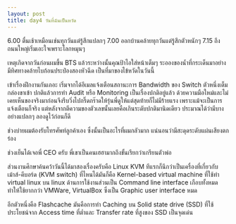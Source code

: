 ```yaml
---
layout: post
title: day4 วันที่ฉันเป็นหวัด
---
```

6.00 ตื่นเช้าเหมือนเช่นทุกวันแต่รู้สึกแปลกๆ
7.00 ออกบ้านคล้ายทุกวันแต่รู้สึกตัวหนักๆ
7.15 ถึงถนนใหญ่เริ่มเอะใจเพราะโลกหมุนๆ

เหตุเกิดจากวันก่อนผมขึ้น BTS แล้วระหว่างนั้นคุณป้าไอใส่หน้าเต็มๆ ระอองของน้ำที่กระเด็นมาอย่างมีทิศทางคล้ายไบก้อนประป๋องสองหัวฉีด เป็นที่มาของไข้หวัดในวันนี้

เข้าเรื่องฝึกงานกันเถอะ เริ่มจากได้อีเมลแจ้งเตือนสถานะการ Bandwidth ของ Switch ตัวหนึ่งเต็มกล่องขาเข้า ปกติแล้วการทำ Audit หรือ Monitoring เป็นเรื่องปกติอยู่แล้ว ด้วยความมือใหม่และไม่เคยเห็นของจริงมาก่อนจึงรีบวิ่งไปกริ๊ดกร๊าดให้รุ่นพี่ดูให้แต่สุดท้ายก็ไม่มีร้ายแรง เพราะแม้จะเป็นการแจ้งเตือนก็จริง แต่หลังจากตีความของตัวเลขนั้นเลยคือเกินระดับปกติมานิดเดียว ประมาณได้ว่ามีบางอย่างแปลกๆ ลองดูไว้ก่อนก็ดี

ช่วงบ่ายผมต้องรับโทรศัพท์ลูกค้าเอง ซึ่งนั้นเป็นอะไรที่ผมกลัวมาก แน่นอนว่ามีสะดุดระดับแผ่นเสียงตกร่อง

ช่วงเย็นได้เจอพี่ CEO ครับ พี่เขาเป็นคนเฮฮามากถึงขั้นเรียกว่าเกรียนตัวพ่อ

ส่วนงานศึกษาค้นคว้าวันนี้ได้มาสองเรื่องครับคือ Linux KVM ทีแรกก็นึกว่าเป็นเครื่องที่เกี่ยวกับเม้าส์-คีบอร์ด (KVM switch) ที่ไหนได้มันก็คือ Kernel-based virtual machine ที่ใช้ทำ virtual linux บน linux ด้านการใช้งานส่วนเป็น Command line interface เกือบทั้งหมด ทำให้ใช้ยากกว่า VMWare, VirtualBox ซึ่งเป็น Graphic user interface หมด

อีกตัวหนึ่งคือ Flashcache มันคือการทำ Caching บน Solid state drive (SSD) ที่ใช้ประโยชน์จาก Access time ที่ต่ำและ Transfer rate ที่สูงของ SSD เป็นจุดเด่น
